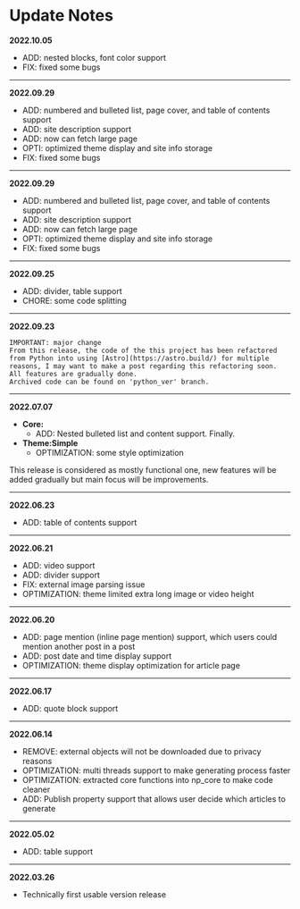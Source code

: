# Update Notes

**2022.10.05**
 - ADD: nested blocks, font color support
 - FIX: fixed some bugs

---

**2022.09.29**
- ADD: numbered and bulleted list, page cover, and table of contents support
- ADD: site description support
- ADD: now can fetch large page
- OPTI: optimized theme display and site info storage
- FIX: fixed some bugs

---

**2022.09.29**
- ADD: numbered and bulleted list, page cover, and table of contents support
- ADD: site description support
- ADD: now can fetch large page
- OPTI: optimized theme display and site info storage
- FIX: fixed some bugs

---

**2022.09.25**
- ADD: divider, table support
- CHORE: some code splitting

---

**2022.09.23**
```
IMPORTANT: major change
From this release, the code of the this project has been refactored from Python into using [Astro](https://astro.build/) for multiple reasons, I may want to make a post regarding this refactoring soon.
All features are gradually done.
Archived code can be found on 'python_ver' branch.
```

---

**2022.07.07**
- **Core:**
    - ADD: Nested bulleted list and content support. Finally.
- **Theme:Simple**
    - OPTIMIZATION: some style optimization

This release is considered as mostly functional one, new features will be added gradually but main focus will be improvements.

---

**2022.06.23**
- ADD: table of contents support

---

**2022.06.21**
- ADD: video support
- ADD: divider support
- FIX: external image parsing issue
- OPTIMIZATION: theme limited extra long image or video height

---

**2022.06.20**
- ADD: page mention (inline page mention) support, which users could mention another post in a post
- ADD: post date and time display support
- OPTIMIZATION: theme display optimization for article page

---

**2022.06.17**
- ADD: quote block support

---

**2022.06.14**
- REMOVE: external objects will not be downloaded due to privacy reasons
- OPTIMIZATION: multi threads support to make generating process faster
- OPTIMIZATION: extracted core functions into np_core to make code cleaner
- ADD: Publish property support that allows user decide which articles to generate

---

**2022.05.02**
- ADD: table support

---

**2022.03.26**
- Technically first usable version release